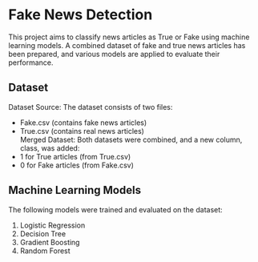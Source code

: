 # Fake News Detection

This project aims to classify news articles as True or Fake using machine learning models. A combined dataset of fake and true news articles has been prepared, and various models are applied to evaluate their performance.

## Dataset 
Dataset Source: The dataset consists of two files: <br>
- Fake.csv (contains fake news articles)
- True.csv (contains real news articles) <br>
Merged Dataset: Both datasets were combined, and a new column, class, was added: <br>
- 1 for True articles (from True.csv)
- 0 for Fake articles (from Fake.csv)

## Machine Learning Models
The following models were trained and evaluated on the dataset:

1. Logistic Regression
2. Decision Tree
3. Gradient Boosting
4. Random Forest
